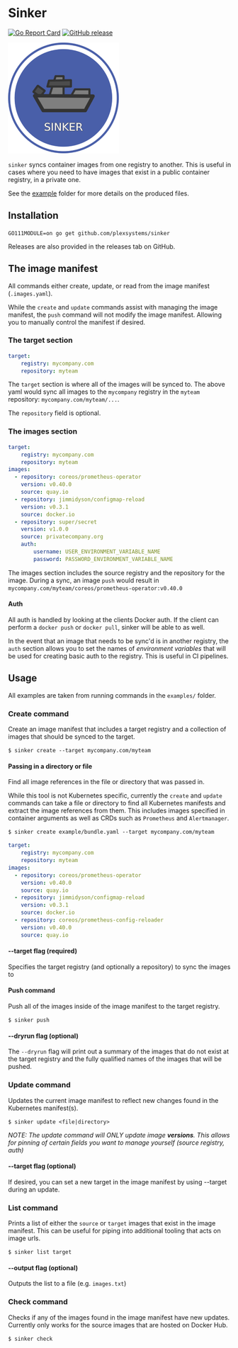 # Sinker

[![Go Report Card](https://goreportcard.com/badge/github.com/plexsystems/sinker)](https://goreportcard.com/report/github.com/plexsystems/sinker)
[![GitHub release](https://img.shields.io/github/release/plexsystems/sinker.svg)](https://github.com/plexsystems/sinker/releases)

![logo](logo.png)

`sinker` syncs container images from one registry to another. This is useful in cases where you need to have images that exist in a public container registry, in a private one.

See the [example](https://github.com/plexsystems/sinker/tree/main/example) folder for more details on the produced files.

## Installation

`GO111MODULE=on go get github.com/plexsystems/sinker`

Releases are also provided in the releases tab on GitHub.

## The image manifest

All commands either create, update, or read from the image manifest (`.images.yaml`).

While the `create` and `update` commands assist with managing the image manifest, the `push` command will not modify the image manifest. Allowing you to manually control the manifest if desired.

### The target section

```yaml
target:
    registry: mycompany.com
    repository: myteam
```

The `target` section is where all of the images will be synced to. The above yaml would sync all images to the `mycompany` registry in the `myteam` repository: `mycompany.com/myteam/...`. 

The `repository` field is optional.

### The images section

```yaml
target:
    registry: mycompany.com
    repository: myteam
images:
  - repository: coreos/prometheus-operator
    version: v0.40.0
    source: quay.io
  - repository: jimmidyson/configmap-reload
    version: v0.3.1
    source: docker.io
  - repository: super/secret
    version: v1.0.0
    source: privatecompany.org
    auth:
        username: USER_ENVIRONMENT_VARIABLE_NAME
        password: PASSWORD_ENVIRONMENT_VARIABLE_NAME
```

The images section includes the source registry and the repository for the image. During a sync, an image `push` would result in `mycompany.com/myteam/coreos/prometheus-operator:v0.40.0`

#### Auth

All auth is handled by looking at the clients Docker auth. If the client can perform a `docker push` or `docker pull`, sinker will be able to as well.

In the event that an image that needs to be sync'd is in another registry, the `auth` section allows you to set the names of _environment variables_ that will be used for creating basic auth to the registry. This is useful in CI pipelines.

## Usage

All examples are taken from running commands in the `examples/` folder.

### Create command

Create an image manifest that includes a target registry and a collection of images that should be synced to the target.

```
$ sinker create --target mycompany.com/myteam
```

#### Passing in a directory or file

Find all image references in the file or directory that was passed in.

While this tool is not Kubernetes specific, currently the `create` and `update` commands can take a file or directory to find all Kubernetes manifests and extract the image references from them. This includes images specified in container arguments as well as CRDs such as `Prometheus` and `Alertmanager`.

```
$ sinker create example/bundle.yaml --target mycompany.com/myteam
```

```yaml
target:
    registry: mycompany.com
    repository: myteam
images:
  - repository: coreos/prometheus-operator
    version: v0.40.0
    source: quay.io
  - repository: jimmidyson/configmap-reload
    version: v0.3.1
    source: docker.io
  - repository: coreos/prometheus-config-reloader
    version: v0.40.0
    source: quay.io
```

#### --target flag (required)

Specifies the target registry (and optionally a repository) to sync the images to

#### Push command

Push all of the images inside of the image manifest to the target registry.

```
$ sinker push
```

#### --dryrun flag (optional)

The `--dryrun` flag will print out a summary of the images that do not exist at the target registry and the fully qualified names of the images that will be pushed.

### Update command

Updates the current image manifest to reflect new changes found in the Kubernetes manifest(s).

```
$ sinker update <file|directory>
```

_NOTE: The update command will ONLY update image **versions**. This allows for pinning of certain fields you want to manage yourself (source registry, auth)_

#### --target flag (optional)

If desired, you can set a new target in the image manifest by using --target during an update.

### List command

Prints a list of either the `source` or `target` images that exist in the image manifest. This can be useful for piping into additional tooling that acts on image urls.

```
$ sinker list target
```

#### --output flag (optional)

Outputs the list to a file (e.g. `images.txt`)

### Check command

Checks if any of the images found in the image manifest have new updates. Currently only works for the source images that are hosted on Docker Hub.

```
$ sinker check
```
